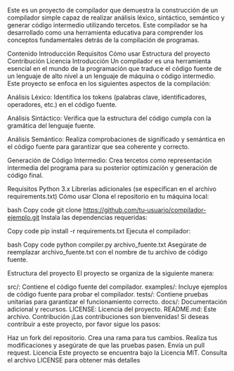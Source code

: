 Este es un proyecto de compilador que demuestra la construcción de un compilador simple capaz de realizar análisis léxico, sintáctico, semántico y generar código intermedio utilizando tercetos. Este compilador se ha desarrollado como una herramienta educativa para comprender los conceptos fundamentales detrás de la compilación de programas.

Contenido
Introducción
Requisitos
Cómo usar
Estructura del proyecto
Contribución
Licencia
Introducción
Un compilador es una herramienta esencial en el mundo de la programación que traduce el código fuente de un lenguaje de alto nivel a un lenguaje de máquina o código intermedio. Este proyecto se enfoca en los siguientes aspectos de la compilación:

Análisis Léxico: Identifica los tokens (palabras clave, identificadores, operadores, etc.) en el código fuente.

Análisis Sintáctico: Verifica que la estructura del código cumpla con la gramática del lenguaje fuente.

Análisis Semántico: Realiza comprobaciones de significado y semántica en el código fuente para garantizar que sea coherente y correcto.

Generación de Código Intermedio: Crea tercetos como representación intermedia del programa para su posterior optimización y generación de código final.

Requisitos
Python 3.x
Librerías adicionales (se especifican en el archivo requirements.txt)
Cómo usar
Clona el repositorio en tu máquina local:

bash
Copy code
git clone https://github.com/tu-usuario/compilador-ejemplo.git
Instala las dependencias requeridas:

Copy code
pip install -r requirements.txt
Ejecuta el compilador:

bash
Copy code
python compiler.py archivo_fuente.txt
Asegúrate de reemplazar archivo_fuente.txt con el nombre de tu archivo de código fuente.

Estructura del proyecto
El proyecto se organiza de la siguiente manera:

src/: Contiene el código fuente del compilador.
examples/: Incluye ejemplos de código fuente para probar el compilador.
tests/: Contiene pruebas unitarias para garantizar el funcionamiento correcto.
docs/: Documentación adicional y recursos.
LICENSE: Licencia del proyecto.
README.md: Este archivo.
Contribución
¡Las contribuciones son bienvenidas! Si deseas contribuir a este proyecto, por favor sigue los pasos:

Haz un fork del repositorio.
Crea una rama para tus cambios.
Realiza tus modificaciones y asegúrate de que las pruebas pasen.
Envía un pull request.
Licencia
Este proyecto se encuentra bajo la Licencia MIT. Consulta el archivo LICENSE para obtener más detalles
